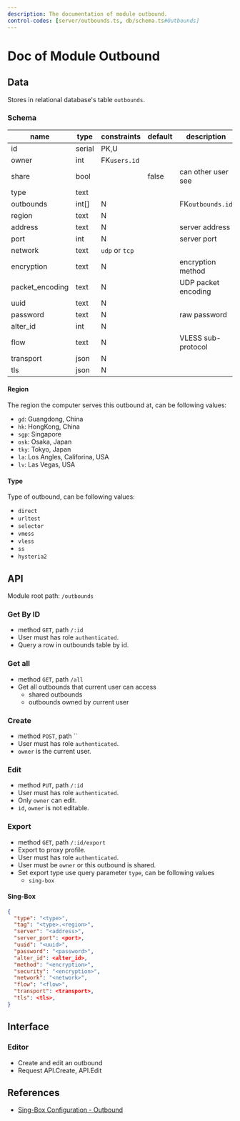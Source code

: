 ```yaml
---
description: The documentation of module outbound.
control-codes: [server/outbounds.ts, db/schema.ts#Outbounds]
---
```


# Doc of Module Outbound

## Data

Stores in relational database's table `outbounds`.

### Schema

| name            | type   | constraints    | default | description         |
| --------------- | ------ | -------------- | ------- | ------------------- |
| id              | serial | PK,U           |         |                     |
| owner           | int    | FK`users.id`   |         |                     |
| share           | bool   |                | false   | can other user see  |
| type            | text   |                |         |                     |
| outbounds       | int[]  | N              |         | FK`outbounds.id`    |
| region          | text   | N              |         |                     |
| address         | text   | N              |         | server address      |
| port            | int    | N              |         | server port         |
| network         | text   | `udp` or `tcp` |         |                     |
| encryption      | text   | N              |         | encryption method   |
| packet_encoding | text   | N              |         | UDP packet encoding |
| uuid            | text   | N              |         |                     |
| password        | text   | N              |         | raw password        |
| alter_id        | int    | N              |         |                     |
| flow            | text   | N              |         | VLESS sub-protocol  |
| transport       | json   | N              |         |                     |
| tls             | json   | N              |         |                     |

#### Region

The region the computer serves this outbound at, can be following values:

- `gd`: Guangdong, China
- `hk`: HongKong, China
- `sgp`: Singapore
- `osk`: Osaka, Japan
- `tky`: Tokyo, Japan
- `la`: Los Angles, Califorina, USA
- `lv`: Las Vegas, USA

#### Type

Type of outbound, can be following values:

- `direct`
- `urltest`
- `selector`
- `vmess`
- `vless`
- `ss`
- `hysteria2`

## API

Module root path: `/outbounds`

### Get By ID

- method `GET`, path `/:id`
- User must has role `authenticated`.
- Query a row in outbounds table by id.

### Get all

- method `GET`, path `/all`
- Get all outbounds that current user can access
  - shared outbounds
  - outbounds owned by current user

### Create

- method `POST`, path ``
- User must has role `authenticated`.
- `owner` is the current user.

### Edit

- method `PUT`, path `/:id`
- User must has role `authenticated`.
- Only `owner` can edit.
- `id`, `owner` is not editable.

### Export

- method `GET`, path `/:id/export`
- Export to proxy profile.
- User must has role `authenticated`.
- User must be `owner` or this outbound is shared.
- Set export type use query parameter `type`, can be following values
  - `sing-box`

#### Sing-Box

```json
{
  "type": "<type>",
  "tag": "<type>.<region>",
  "server": "<address>",
  "server_port": <port>,
  "uuid": "<uuid>",
  "password": "<password>",
  "alter_id": <alter_id>,
  "method": "<encryption>",
  "security": "<encryption>",
  "network": "<network>",
  "flow": "<flow>",
  "transport": <transport>,
  "tls": <tls>,
}
```

## Interface

### Editor

- Create and edit an outbound
- Request API.Create, API.Edit

## References

- [Sing-Box Configuration - Outbound](https://sing-box.sagernet.org/configuration/outbound/)
